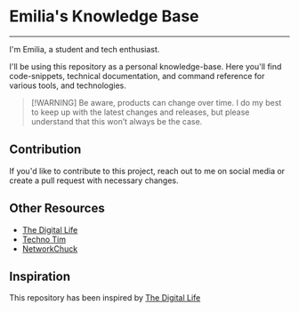 # Emilia's Knowledge Base
---
I'm Emilia, a student and tech enthusiast.

I'll be using this repository as a personal knowledge-base. Here you'll find code-snippets, technical documentation, and command reference for various tools, and technologies.

> [!WARNING] Be aware, products can change over time. I do my best to keep up with the latest changes and releases, but please understand that this won’t always be the case.

## Contribution

If you'd like to contribute to this project, reach out to me on social media or create a pull request with necessary changes.

## Other Resources

- [The Digital Life](https://www.youtube.com/c/TheDigitalLifeTech)
- [Techno Tim](https://www.youtube.com/c/TechnoTimLive)
- [NetworkChuck](https://www.youtube.com/c/NetworkChuck)

## Inspiration

This repository has been inspired by [The Digital Life](https://github.com/xcad2k/cheat-sheets)